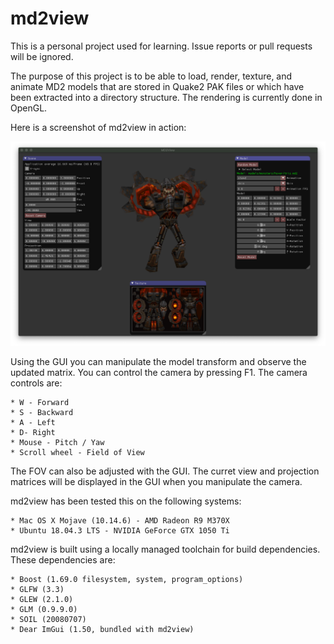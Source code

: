 # md2view
This is a personal project used for learning. Issue reports or pull requests will be ignored.

The purpose of this project is to be able to load, render, texture, and animate
MD2 models that are stored in Quake2 PAK files or which have been extracted into
a directory structure. The rendering is currently done in OpenGL.

Here is a screenshot of md2view in action:

![Example](docs/screenshot.png)

Using the GUI you can manipulate the model transform and observe the updated matrix.
You can control the camera by pressing F1. The camera controls are:

    * W - Forward
    * S - Backward
    * A - Left
    * D- Right
    * Mouse - Pitch / Yaw
    * Scroll wheel - Field of View

The FOV can also be adjusted with the GUI. The curret view and projection matrices
will be displayed in the GUI when you manipulate the camera.

md2view has been tested this on the following systems:

    * Mac OS X Mojave (10.14.6) - AMD Radeon R9 M370X
    * Ubuntu 18.04.3 LTS - NVIDIA GeForce GTX 1050 Ti

md2view is built using a locally managed toolchain for build dependencies. These dependencies are:

    * Boost (1.69.0 filesystem, system, program_options)
    * GLFW (3.3)
    * GLEW (2.1.0)
    * GLM (0.9.9.0)
    * SOIL (20080707)
    * Dear ImGui (1.50, bundled with md2view)
